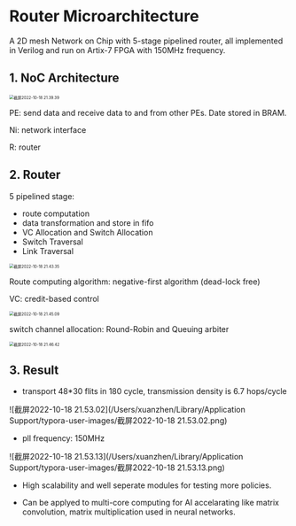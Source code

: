 # Router Microarchitecture

A 2D mesh Network on Chip with 5-stage pipelined router, all implemented in Verilog and run on Artix-7 FPGA with 150MHz frequency.

## 1. NoC Architecture

<img src="/Users/xuanzhen/Library/Application Support/typora-user-images/截屏2022-10-18 21.39.39.png" alt="截屏2022-10-18 21.39.39" style="zoom:50%;" />

PE: send data and receive data to and from other PEs. Date stored in BRAM.

Ni: network interface

R: router

## 2. Router

5 pipelined stage:

+ route computation
+ data transformation and store in fifo
+ VC Allocation and Switch Allocation
+ Switch Traversal
+ Link Traversal

<img src="/Users/xuanzhen/Library/Application Support/typora-user-images/截屏2022-10-18 21.43.35.png" alt="截屏2022-10-18 21.43.35" style="zoom:50%;" />

Route computing algorithm: negative-first algorithm (dead-lock free)

VC: credit-based control

<img src="/Users/xuanzhen/Library/Application Support/typora-user-images/截屏2022-10-18 21.45.09.png" alt="截屏2022-10-18 21.45.09" style="zoom:50%;" />

switch channel allocation: Round-Robin and Queuing arbiter

<img src="/Users/xuanzhen/Library/Application Support/typora-user-images/截屏2022-10-18 21.46.42.png" alt="截屏2022-10-18 21.46.42" style="zoom:50%;" />

## 3. Result

+ transport 48*30 flits in 180 cycle, transmission density is 6.7 hops/cycle

![截屏2022-10-18 21.53.02](/Users/xuanzhen/Library/Application Support/typora-user-images/截屏2022-10-18 21.53.02.png)

+ pll frequency: 150MHz

![截屏2022-10-18 21.53.13](/Users/xuanzhen/Library/Application Support/typora-user-images/截屏2022-10-18 21.53.13.png)

+ High scalability and well seperate modules for testing more policies.

+ Can be applyed to multi-core computing for AI accelarating like matrix convolution, matrix multiplication used in neural networks.